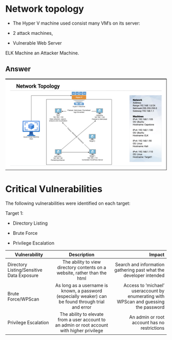# Network topology 

- The Hyper V machine used consist many VM’s on its server:

- 2 attack machines, 

- Vulnerable Web Server

ELK Machine
an Attacker Machine.
## Answer
![Image1](/images/Image1.png)

# Critical Vulnerabilities

The following vulnerabilities were identified on each target:

Target 1:

- Directory Listing

- Brute Force

- Privilege Escalation

| Vulnerability        | Description           | Impact  |
| ------------- |:-------------:| -----:|
| Directory Listing/Sensitive Data Exposure| The ability to view directory contents on a website, rather than the html | Search and information gathering past what the developer intended |
| Brute Force/WPScan     | As long as a username is known, a password (especially weaker) can be found through trial and error      |   Access to ‘michael’ useraccount by enumerating with WPScan and guessing the password
 |Privilege Escalation | The ability to elevate from a user account to an admin or root account with higher privilege    |    An admin or root account has no restrictions |
